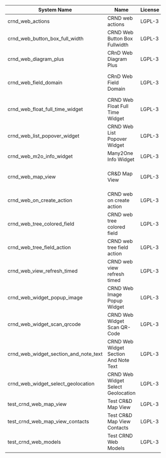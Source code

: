 | System Name | Name | License | Version | Summary | Price |
|---|---|---|---|---|---|
| crnd_web_actions | CRND web actions | LGPL-3 | 15.0.0.5.0 |  |  |
| crnd_web_button_box_full_width | CRND Web Button Box Fullwidth | LGPL-3 | 15.0.0.6.0 | Button_box at the top of the form |  |
| crnd_web_diagram_plus | CRnD Web Diagram Plus | LGPL-3 | 15.0.0.14.0 | Odoo Web Diagram view by CRnD. |  |
| crnd_web_field_domain | CRnD Web Field Domain | LGPL-3 | 15.0.0.5.0 | Web Field Domain by CRnD allows create computed field domains. |  |
| crnd_web_float_full_time_widget | CRND Web Float Full Time Widget | LGPL-3 | 15.0.0.7.0 | Float Time Duration Widget |  |
| crnd_web_list_popover_widget | CRND Web List Popover Widget | LGPL-3 | 15.0.0.10.0 | Tooltips message for text fields on tree view. |  |
| crnd_web_m2o_info_widget | Many2One Info Widget | LGPL-3 | 15.0.0.11.0 | Many2One Info Widget |  |
| crnd_web_map_view | CR&D Map View | LGPL-3 | 15.0.0.4.0 | This technical module provides view that allows to display objects on the map |  |
| crnd_web_on_create_action | CRND web on create action | LGPL-3 | 15.0.0.5.0 | Make it possible to use wizards to create records |  |
| crnd_web_tree_colored_field | CRND web tree colored field | LGPL-3 | 15.0.0.8.0 |  |  |
| crnd_web_tree_field_action | CRND web tree field action | LGPL-3 | 15.0.0.8.0 |  |  |
| crnd_web_view_refresh_timed | CRND web view refresh timed | LGPL-3 | 15.0.0.6.0 |  |  |
| crnd_web_widget_popup_image | CRND Web Image Popup Widget | LGPL-3 | 15.0.0.7.0 | Popup images from the binary fields |  |
| crnd_web_widget_scan_qrcode | CRND Web Widget Scan QR-Code | LGPL-3 | 15.0.0.3.1 | Scan QR-Code Widget |  |
| crnd_web_widget_section_and_note_text | CRND Web Widget Section And Note Text | LGPL-3 | 15.0.0.1.2 | Makes the standard section_and_note_text widget compatible with CRND Web List Popover Widget. |  |
| crnd_web_widget_select_geolocation | CRND Web Widget Select Geolocation | LGPL-3 | 15.0.0.1.3 | CRND Web Widget Select Geolocation |  |
| test_crnd_web_map_view | Test CR&D Map View | LGPL-3 | 15.0.0.3.2 |  |  |
| test_crnd_web_map_view_contacts | Test CR&D Map View Contacts | LGPL-3 | 15.0.0.3.1 |  |  |
| test_crnd_web_models | Test CRND Web Models | LGPL-3 | 15.0.0.15.0 | Module for testing web addons. |  |
